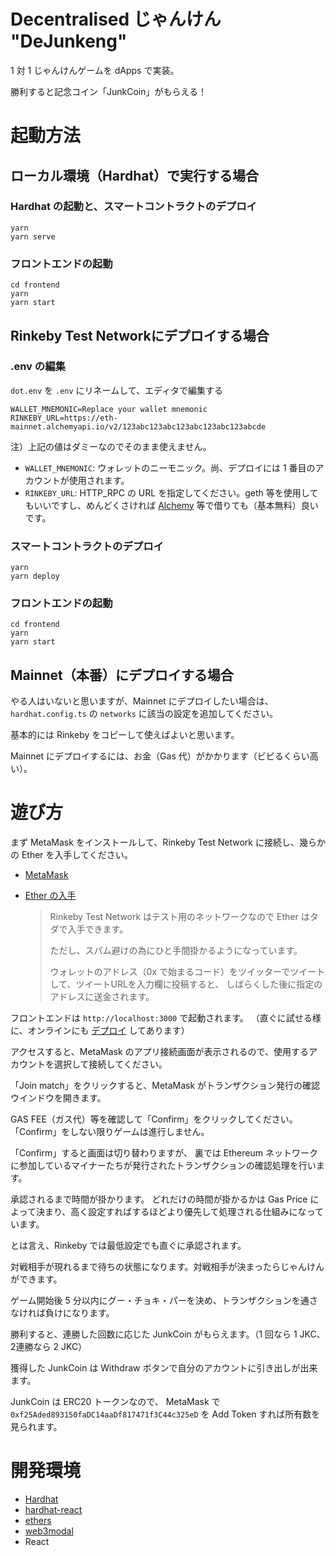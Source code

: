 # Decentralised じゃんけん "DeJunkeng"

1 対 1 じゃんけんゲームを dApps で実装。

勝利すると記念コイン「JunkCoin」がもらえる！

# 起動方法

## ローカル環境（Hardhat）で実行する場合

### Hardhat の起動と、スマートコントラクトのデプロイ

```shell
yarn
yarn serve
```

### フロントエンドの起動

```shell
cd frontend
yarn
yarn start
```

## Rinkeby Test Networkにデプロイする場合

### .env の編集

`dot.env` を `.env` にリネームして、エディタで編集する

```
WALLET_MNEMONIC=Replace your wallet mnemonic
RINKEBY_URL=https://eth-mainnet.alchemyapi.io/v2/123abc123abc123abc123abc123abcde
```

注）上記の値はダミーなのでそのまま使えません。

- `WALLET_MNEMONIC`: ウォレットのニーモニック。尚、デプロイには 1 番目のアカウントが使用されます。
- `RINKEBY_URL`: HTTP_RPC の URL を指定してください。geth 等を使用してもいいですし、めんどくさければ [Alchemy](https://www.alchemyapi.io/) 等で借りても（基本無料）良いです。

### スマートコントラクトのデプロイ

```shell
yarn
yarn deploy
```

### フロントエンドの起動

```shell
cd frontend
yarn
yarn start
```

## Mainnet（本番）にデプロイする場合

やる人はいないと思いますが、Mainnet にデプロイしたい場合は、
`hardhat.config.ts` の `networks` に該当の設定を追加してください。

基本的には Rinkeby をコピーして使えばよいと思います。

Mainnet にデプロイするには、お金（Gas 代）がかかります（ビビるくらい高い）。

# 遊び方

まず MetaMask をインストールして、Rinkeby Test Network に接続し、幾らかの Ether を入手してください。

- [MetaMask](https://metamask.io/)
- [Ether の入手](https://faucet.rinkeby.io/) 
  
  >  Rinkeby Test Network はテスト用のネットワークなので Ether はタダで入手できます。
  > 
  >  ただし、スパム避けの為にひと手間掛かるようになっています。
  > 
  >  ウォレットのアドレス（0x で始まるコード）をツイッターでツイートして、ツイートURLを入力欄に投稿すると、
  >  しばらくした後に指定のアドレスに送金されます。

  
フロントエンドは `http://localhost:3000` で起動されます。
（直ぐに試せる様に、オンラインにも [デプロイ](https://priceless-lamport-25f389.netlify.app/) してあります）

アクセスすると、MetaMask のアプリ接続画面が表示されるので、使用するアカウントを選択して接続してください。

「Join match」をクリックすると、MetaMask がトランザクション発行の確認ウインドウを開きます。

GAS FEE（ガス代）等を確認して「Confirm」をクリックしてください。
「Confirm」をしない限りゲームは進行しません。

「Confirm」すると画面は切り替わりますが、
裏では Ethereum ネットワークに参加しているマイナーたちが発行されたトランザクションの確認処理を行います。

承認されるまで時間が掛かります。
どれだけの時間が掛かるかは Gas Price によって決まり、高く設定すればするほどより優先して処理される仕組みになっています。

とは言え、Rinkeby では最低設定でも直ぐに承認されます。

対戦相手が現れるまで待ちの状態になります。対戦相手が決まったらじゃんけんができます。

ゲーム開始後 5 分以内にグー・チョキ・パーを決め、トランザクションを通さなければ負けになります。

勝利すると、連勝した回数に応じた JunkCoin がもらえます。（1 回なら 1 JKC、2連勝なら 2 JKC）

獲得した JunkCoin は Withdraw ボタンで自分のアカウントに引き出しが出来ます。

JunkCoin は ERC20 トークンなので、
MetaMask で `0xf25Aded893150faDC14aaDf817471f3C44c325eD` を Add Token すれば所有数を見られます。

# 開発環境

- [Hardhat](https://hardhat.org/)
- [hardhat-react](https://github.com/symfoni/symfoni-monorepo/tree/master/packages/hardhat-react)
- [ethers](https://docs.ethers.io/v5/)
- [web3modal](https://github.com/Web3Modal/web3modal)
- React
